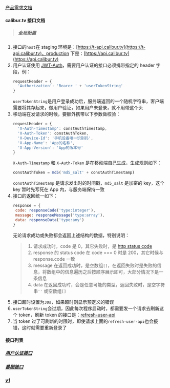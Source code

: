 [产品需求文档](/)
#### calibur.tv 接口文档

> ##### 全局配置

1. 接口的`host`在 staging 环境是：[https://t-api.calibur.tv](https://t-api.calibur.tv)，production 下是：[https://api.calibur.tv](https://api.calibur.tv)
2. 用户认证使用 [JWT-Auth](https://auth0.com/docs/jwt)，需要用户认证的接口必须携带指定的 header 字段，例：
    ```javascript
    requestHeader = {
      'Authorization': 'Bearer ' + 'userTokenString'
    }
    ```
    `userTokenString`是用户登录成功后，服务端返回的一个随机字符串，客户端需要将其存起来，做用户验证，如果用户未登录，就不用带这个头
3. 移动端在发请求的时候，要额外携带以下参数做校验：
    ```javascript
    requestHeader = {
      'X-Auth-Timestamp': constAuthTimestamp,
      'X-Auth-Token': constAuthToken,
      'X-Device-Id': '手机设备唯一识别码',
      'X-App-Name': 'App的名称',
      'X-App-Version': 'App的版本号'
    }
    ```
    `X-Auth-Timestamp` 和 `X-Auth-Token` 是在移动端自己生成，生成规则如下：
    ```javascript
    constAuthToken = md5('md5_salt' + constAuthTimestamp)
    ```
    `constAuthTimestamp` 是请求发出时的时间戳，`md5_salt` 是加密的 key，这个 key 暂时先写死在 App 内，与服务端保持一致 <br/>
4. 接口的返回统一如下：
    ```javascript
    response = {
     code: responseCode('type:integer'),
     message: responseMessage('type:array'),
     data: responseData('type:any')
    }
    ```
    无论请求成功或失败都会返回上述结构的数据，特别说明：
    > 1. 请求成功时，code 是 0，其它失败时，是 [http status code](https://baike.baidu.com/item/HTTP%E7%8A%B6%E6%80%81%E7%A0%81/5053660?fr=aladdin&fromid=11296236&fromtitle=HTTP+Status+Code) <br/>
    > 2. response 的 status code 在 code === 0 时是 200，其它时候与 response.code 一致 <br/>
    > 3. message 在返回成功时，是空数组`[]`，在返回失败时是失败的信息，将数组中的信息遍历之后按顺序展示即可，大部分情况下是一条信息 <br/>
    > 4. data 在返回成功时，会是任意可能的类型，返回失败时，是空字符串`''` 或空数组`[]`
5. 接口超时设置为`30s`，如果超时则显示预定义的错误
6. `userTokenString`会过期，因此每次程序启动时，都需要发一个请求去刷新这个 token，刷新 token 的接口是：[refresh-user-api]()
7. 当 token 过了可刷新的时限时，即使请求上面的`refresh-user-api`也会报错，这时就需要重新登录了

#### 接口列表
##### [用户认证接口](/api/sign)
##### [番剧接口](/api/bangumi)
##### [v1](/api/v1/index)